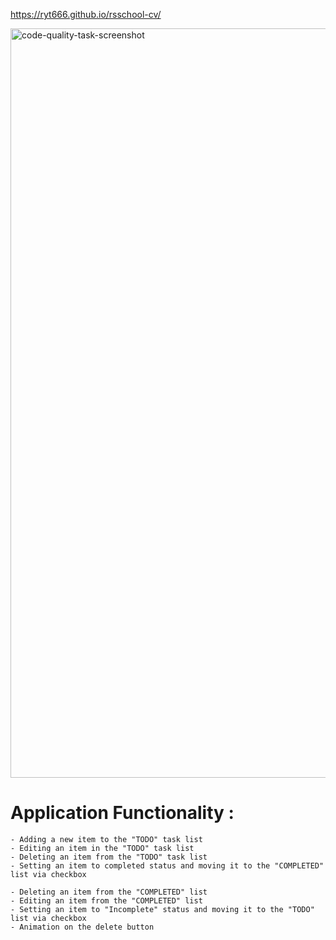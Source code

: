 https://ryt666.github.io/rsschool-cv/



<img width="1199" alt="code-quality-task-screenshot" src="https://user-images.githubusercontent.com/8201843/113413843-4080fb80-93c4-11eb-9f20-15e4b4c1e430.png">

# Application Functionality :

    - Adding a new item to the "TODO" task list
    - Editing an item in the "TODO" task list
    - Deleting an item from the "TODO" task list
    - Setting an item to completed status and moving it to the "COMPLETED" list via checkbox

    - Deleting an item from the "COMPLETED" list
    - Editing an item from the "COMPLETED" list
    - Setting an item to "Incomplete" status and moving it to the "TODO" list via checkbox
    - Animation on the delete button

